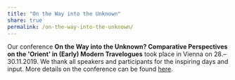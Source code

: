 ```yaml
---
title: "On the Way into the Unknown"
share: true
permalink: /on-the-way-into-the-unknown/
---
```


Our conference __On the Way into the Unknown? Comparative Perspectives on the 'Orient' in (Early) Modern Travelogues__
took place in Vienna on 28.–30.11.2019. We thank all speakers and participants for the inspiring days and input. More details on the conference can be found [here](/intotheunknown/).


